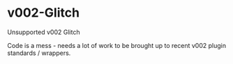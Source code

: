 # v002-Glitch

Unsupported v002 Glitch

Code is a mess - needs a lot of work to be brought up to recent v002 plugin standards / wrappers.
